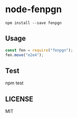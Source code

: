 # node-fenpgn

```
npm install --save fenpgn
```

## Usage

```js
const fen = require("fenpgn");
fen.move("e2e4");
```

## Test

npm test

## LICENSE

MIT
